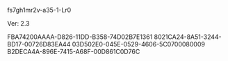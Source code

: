 fs7gh1mr2v-a35-1-Lr0


Ver: 2.3

FBA74200AAAA-D826-11DD-B358-74D02B7E1361
8021CA24-8A51-3244-BD17-00726D83EA44
03D502E0-045E-0529-4606-5C0700080009
B2DECA4A-896E-7415-A68F-00D861C0D76C
